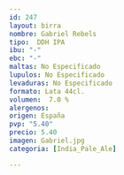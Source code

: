 ```yaml
---
id: 247
layout: birra
nombre: Gabriel Rebels
tipo:  DDH IPA
ibu: "-"
ebc: "-"
maltas: No Especificado
lupulos: No Especificado
levaduras: No Especificado
formato: Lata 44cl.
volumen:  7.0 %
alergenos: 
origen: España
pvp: "5.40"
precio: 5.40
imagen: Gabriel.jpg
categoria: [India_Pale_Ale]

---
```

